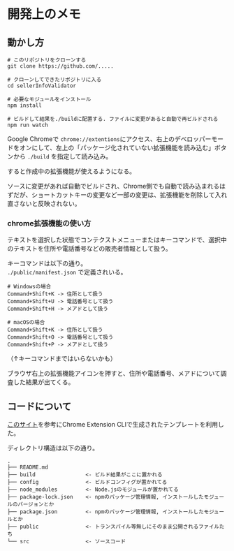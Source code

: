 # 開発上のメモ

## 動かし方

```
# このリポジトリをクローンする
git clone https://github.com/.....

# クローンしてできたリポジトリに入る
cd sellerInfoValidator

# 必要なモジュールをインストール
npm install

# ビルドして結果を./buildに配置する. ファイルに変更があると自動で再ビルドされる
npm run watch
```

Google Chromeで `chrome://extentions`にアクセス、右上のデベロッパーモードをオンにして、左上の「パッケージ化されていない拡張機能を読み込む」ボタンから `./build` を指定して読み込み。

すると作成中の拡張機能が使えるようになる。

ソースに変更があれば自動でビルドされ、Chrome側でも自動で読み込まれるはずだが、ショートカットキーの変更など一部の変更は、拡張機能を削除して入れ直さないと反映されない。

### chrome拡張機能の使い方
テキストを選択した状態でコンテクストメニューまたはキーコマンドで、選択中のテキストを住所や電話番号などの販売者情報として扱う。


キーコマンドは以下の通り。  
`./public/manifest.json` で定義されいる。
```
# Windowsの場合
Command+Shift+K -> 住所として扱う
Command+Shift+U -> 電話番号として扱う
Command+Shift+H -> メアドとして扱う

# macOSの場合
Command+Shift+K -> 住所として扱う
Command+Shift+O -> 電話番号として扱う
Command+Shift+P -> メアドとして扱う
```
（↑キーコマンドまではいらないかも）

ブラウザ右上の拡張機能アイコンを押すと、住所や電話番号、メアドについて調査した結果が出てくる。

## コードについて
[このサイト](https://itnews.org/news_contents/product-chrome-extension-cli)を参考にChrome Extension CLIで生成されたテンプレートを利用した。

ディレクトリ構造は以下の通り。

```
.
├── README.md
├── build                <- ビルド結果がここに置かれる
├── config               <- ビルドコンフィグが置かれてる
├── node_modules         <- Node.jsのモジュールが置かれてる
├── package-lock.json    <- npmのパッケージ管理情報, インストールしたモジュールのバージョンとか
├── package.json         <- npmのパッケージ管理情報, インストールしたモジュールとか
├── public               <- トランスパイル等無しにそのまま公開されるファイルたち
└── src                  <- ソースコード
```


